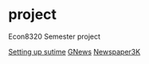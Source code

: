 # project
Econ8320 Semester project

[Setting up sutime](https://stackoverflow.com/questions/33329238/how-to-use-sutime-nlp-in-python-inorder-to-extract-date)
[GNews](https://github.com/ranahaani/GNews#installation)
[Newspaper3K](https://github.com/codelucas/newspaper)
